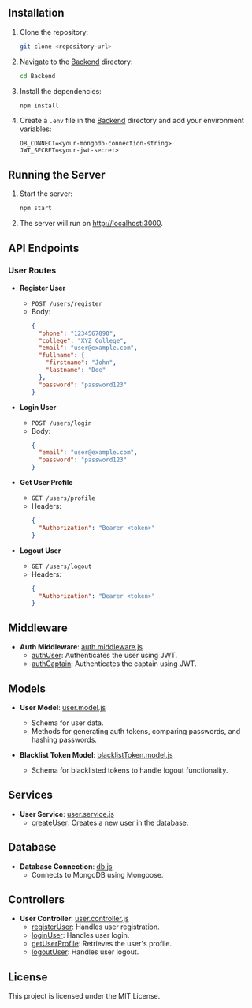 ## Installation

1. Clone the repository:

   ```sh
   git clone <repository-url>
   ```

2. Navigate to the [Backend](http://_vscodecontentref_/12) directory:

   ```sh
   cd Backend
   ```

3. Install the dependencies:

   ```sh
   npm install
   ```

4. Create a `.env` file in the [Backend](http://_vscodecontentref_/13) directory and add your environment variables:
   ```
   DB_CONNECT=<your-mongodb-connection-string>
   JWT_SECRET=<your-jwt-secret>
   ```

## Running the Server

1. Start the server:

   ```sh
   npm start
   ```

2. The server will run on [http://localhost:3000](http://_vscodecontentref_/14).

## API Endpoints

### User Routes

- **Register User**

  - `POST /users/register`
  - Body:
    ```json
    {
      "phone": "1234567890",
      "college": "XYZ College",
      "email": "user@example.com",
      "fullname": {
        "firstname": "John",
        "lastname": "Doe"
      },
      "password": "password123"
    }
    ```

- **Login User**

  - `POST /users/login`
  - Body:
    ```json
    {
      "email": "user@example.com",
      "password": "password123"
    }
    ```

- **Get User Profile**

  - `GET /users/profile`
  - Headers:
    ```json
    {
      "Authorization": "Bearer <token>"
    }
    ```

- **Logout User**
  - `GET /users/logout`
  - Headers:
    ```json
    {
      "Authorization": "Bearer <token>"
    }
    ```

## Middleware

- **Auth Middleware**: [auth.middleware.js](http://_vscodecontentref_/15)
  - [authUser](http://_vscodecontentref_/16): Authenticates the user using JWT.
  - [authCaptain](http://_vscodecontentref_/17): Authenticates the captain using JWT.

## Models

- **User Model**: [user.model.js](http://_vscodecontentref_/18)

  - Schema for user data.
  - Methods for generating auth tokens, comparing passwords, and hashing passwords.

- **Blacklist Token Model**: [blacklistToken.model.js](http://_vscodecontentref_/19)
  - Schema for blacklisted tokens to handle logout functionality.

## Services

- **User Service**: [user.service.js](http://_vscodecontentref_/20)
  - [createUser](http://_vscodecontentref_/21): Creates a new user in the database.

## Database

- **Database Connection**: [db.js](http://_vscodecontentref_/22)
  - Connects to MongoDB using Mongoose.

## Controllers

- **User Controller**: [user.controller.js](http://_vscodecontentref_/23)
  - [registerUser](http://_vscodecontentref_/24): Handles user registration.
  - [loginUser](http://_vscodecontentref_/25): Handles user login.
  - [getUserProfile](http://_vscodecontentref_/26): Retrieves the user's profile.
  - [logoutUser](http://_vscodecontentref_/27): Handles user logout.

## License

This project is licensed under the MIT License.
